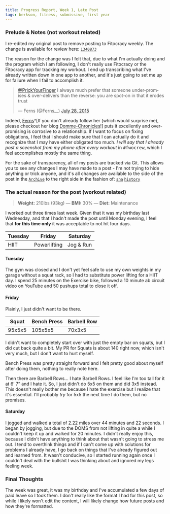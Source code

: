```yaml
---
title: Progress Report, Week 1, Late Post
tags: berkson, fitness, submissive, first year
---
```


### Prelude & Notes (not workout related)

I re-edited my original post to remove posting to Fitocracy weekly.  The change is available for review here: [`1340873`](https://github.com/berkson/berkson.github.io/commit/1340873#diff-cfbb24185b59afd9e34c7394a5a11223L42)

The reason for the change was I felt that, due to what I'm actually doing and the program which I am following, I don't really use Fitocracy or the Fitocracy app for tracking my workout.  I end up transcribing what I've already written down in one app to another, and it's just going to set me up for failure when I fail to accomplish it.

<blockquote class="twitter-tweet tw-align-center" data-conversation="none" lang="en"><p lang="en" dir="ltr"><a href="https://twitter.com/PrickYourFinger">@PrickYourFinger</a> I always much prefer that someone under-promises &amp; over-delivers than the reverse: you are spot-on in that it erodes trust</p>&mdash; Ferns (@Ferns__) <a href="https://twitter.com/Ferns__/status/625842633592565762">July 28, 2015</a></blockquote>
<script async src="//platform.twitter.com/widgets.js" charset="utf-8"></script>

Indeed, [Ferns](http://twitter.com/Ferns__)^[If you don't already follow her (which would surprise me), please checkout her blog [Domme-Chronicles](http://www.domme-chronicles.com)!] puts it excellently and over-promising is corrosive to a relationship.  If I want to focus on fixing obligations, I feel that I should make sure that I can actually do it and recognize that I may have either obligated too much.  _I will say that I already post a sceenshot from my phone after every workout_ in <samp>#fwocrew</samp>, which I feel accomplishes mostly the same thing.

For the sake of transparency, all of my posts are tracked via Git.  This allows you to see any changes I may have made to a post - I'm not trying to hide anything or trick anyone, and it's all changes are available to the side of the post in the [`Archive`](/archive/) to the right side in the fashion of: [`sha`](https://en.wikipedia.org/wiki/SHA-1) [`history`](https://git-scm.com/book/en/v2/Git-Basics-Viewing-the-Commit-History)

### The actual reason for the post (workout related)

> **Weight:** 210lbs (93kg) — **BMI:** 30% — **Diet:** Maintenance

I worked out three times last week.  Given that it was my birthday last Wednesday, and that I hadn't made the post until Monday evening, I feel that **for this time only** it was acceptable to not hit four days.

Tuesday | Friday       | Saturday
--------|--------------|----------
HIIT    | Powerlifting | Jog & Run

#### Tuesday

The gym was closed and I don't yet feel safe to use my own weights in my garage without a squat rack, so I had to substitute power lifting for a HIIT day.  I spend 25 minutes on the Exercise bike, followed a 10 minute ab circuit video on YouTube and 50 pushups total to close it off.

#### Friday

Plainly, I just didn't want to be there.

Squat  | Bench Press | Barbell Row
-------|-------------|------------
95x5x5 | 105x5x5     | 70x3x5

I didn't want to completely start over with just the empty bar on squats, but I did cut back quite a bit.  My PR for Squats is about 140 right now, which isn't very much, but I don't want to hurt myself.

Bench Press was  pretty straight forward and I felt pretty good about myself after doing them, nothing to really note here.

Then there are Barbell Rows... I hate Barbell Rows.  I feel like I'm too tall for it at 6’ 7” and I hate it.  So, I just didn't do 5x5 on them and did 3x5 instead.  This doesn't really bother me because I hate the exercise but I realize that it's essential.  I'll probably _try_ for 5x5 the next time I do them, but no promises.

#### Saturday

I jogged and walked a total of 2.22 miles over 44 minutes and 22 seconds.  I began by jogging, but due to the DOMS from not lifting in quite a while I couldn't keep it up and walked for 20 minutes.  I didn't really enjoy this, because I didn't have anything to think about that wasn't going to stress me out.  I tend to overthink things and if I can't come up with solutions for problems I already have, I go back on things that I've already figured out and learned from.  It wasn't conducive, so I started running again once I couldn't deal with the bullshit I was thinking about and ignored my legs feeling week.

### Final Thoughts

The week was great, it was my birthday and I've accumulated a few days of paid leave so I took them.  I don't really like the format I had for this post, so while I likely won't edit the content, I will likely change how future posts and how they're formatted.

